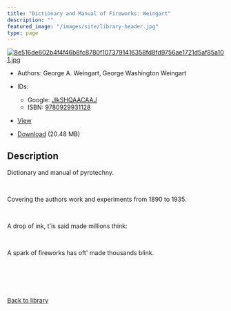 ```yaml
---
title: "Dictionary and Manual of Fireworks: Weingart"
description: ""
featured_image: "/images/site/library-header.jpg"
type: page
---
```


<a href="" target="_blank">![8e516de602b4f4f46b8fc8780f1073791416358fd8fd9756ae1721d5af85a101.jpg](/images/library/8e516de602b4f4f46b8fc8780f1073791416358fd8fd9756ae1721d5af85a101.jpg)</a>
* Authors: George A. Weingart, George Washington Weingart
* IDs:
  * Google: <a href="https://books.google.com/books?id=JlkSHQAACAAJ" target="_blank">JlkSHQAACAAJ</a>
  * ISBN: <a href="https://www.worldcat.org/isbn/9780929931128" target="_blank">9780929931128</a>
* <a href="" target="_blank">View</a>

* [Download]() (20.48 MB)

## Description<div>
<p>Dictionary and manual of pyrotechny.</p>
<p> </p>
<p>Covering the authors work and experiments from 1890 to 1935.</p>
<p> </p>
<p>A drop of ink, t'is said made millions think:</p>
<p> </p>
<p>A spark of fireworks has oft' made thousands blink.</p>
<p> </p>
<p> </p></div>

<br />[Back to library](/library/)
